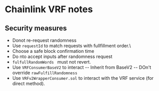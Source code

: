 # Chainlink VRF notes


## Security measures

- Donot  re-request randomness
- Use `requestId` to match requests with fullfillment order.\
- Choose a safe block confirmation time
- Do nto accept inputs after randomness request
- `fulfullRandomWords ` must not revert.
- Use `VRFConsumerBaseV2` to interact
-- Inherit from BaseV2
-- DOn't override `rawFulfillRandomness`
- Use `VRFv2WrapperConsumer.sol` to interact with the VRF service (for direct method).
